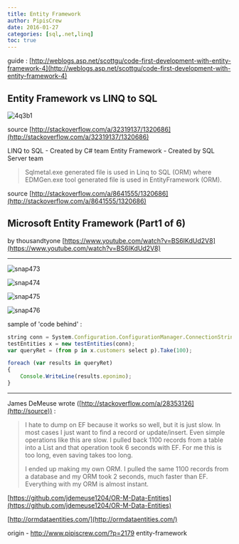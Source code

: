 ```yaml
---
title: Entity Framework
author: PipisCrew
date: 2016-01-27
categories: [sql,.net,linq]
toc: true
---
```


guide :
[http://weblogs.asp.net/scottgu/code-first-development-with-entity-framework-4](http://weblogs.asp.net/scottgu/code-first-development-with-entity-framework-4)

## Entity Framework vs LINQ to SQL

![4q3b1](https://www.pipiscrew.com/wp-content/uploads/2015/10/4q3b1.png)

source [http://stackoverflow.com/a/32319137/1320686](http://stackoverflow.com/a/32319137/1320686)

LINQ to SQL - Created by C# team
Entity Framework - Created by SQL Server team

> Sqlmetal.exe generated file is used in Linq to SQL (ORM)
> where
> EDMGen.exe tool generated file is used in EntityFramework (ORM).

source [http://stackoverflow.com/a/8641555/1320686](http://stackoverflow.com/a/8641555/1320686)

## Microsoft Entity Framework (Part1 of 6)

 by thousandtyone
[https://www.youtube.com/watch?v=BS6IKdUd2V8](https://www.youtube.com/watch?v=BS6IKdUd2V8) 

* * *

![snap473](https://www.pipiscrew.com/wp-content/uploads/2015/10/snap473.png)

![snap474](https://www.pipiscrew.com/wp-content/uploads/2015/10/snap474.png)

![snap475](https://www.pipiscrew.com/wp-content/uploads/2015/10/snap475.png)

![snap476](https://www.pipiscrew.com/wp-content/uploads/2015/10/snap476.png)

sample of 'code behind' :
```js
string conn = System.Configuration.ConfigurationManager.ConnectionStrings["testEntities"].ConnectionString;
testEntities x = new testEntities(conn);
var queryRet = (from p in x.customers select p).Take(100);

foreach (var results in queryRet)
{
	Console.WriteLine(results.eponimo);
}
```

* * *

James DeMeuse wrote ([http://stackoverflow.com/a/28353126](http://source)) :

> I hate to dump on EF because it works so well, but it is just slow. In most cases I just want to find a record or update/insert. Even simple operations like this are slow. I pulled back 1100 records from a table into a List and that operation took 6 seconds with EF. For me this is too long, even saving takes too long.
> 
> I ended up making my own ORM. I pulled the same 1100 records from a database and my ORM took 2 seconds, much faster than EF. Everything with my ORM is almost instant.

[https://github.com/jdemeuse1204/OR-M-Data-Entities](https://github.com/jdemeuse1204/OR-M-Data-Entities)

[http://ormdataentities.com/](http://ormdataentities.com/)

origin - http://www.pipiscrew.com/?p=2179 entity-framework